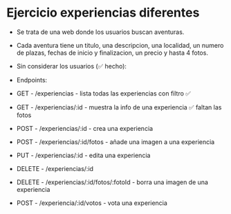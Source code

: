 # Ejercicio experiencias diferentes

- Se trata de una web donde los usuarios buscan aventuras.
- Cada aventura tiene un titulo, una descripcion, una localidad, un numero de plazas, fechas de inicio y finalizacion, un precio y hasta 4 fotos.

- Sin considerar los usuarios (✅ hecho):

- Endpoints:

- GET - /experiencias - lista todas las experiencias con filtro ✅
- GET - /experiencias/:id - muestra la info de una experiencia ✅ faltan las fotos
- POST - /experiencias/:id - crea una experiencia
- POST - /experiencias/:id/fotos - añade una imagen a una experiencia
- PUT - /experiencias/:id - edita una experiencia
- DELETE - /experiencias/:id
- DELETE - /experiencias/:id/fotos/:fotoId - borra una imagen de una experiencia
- POST - /experiencia/:id/votos - vota una experiencia
